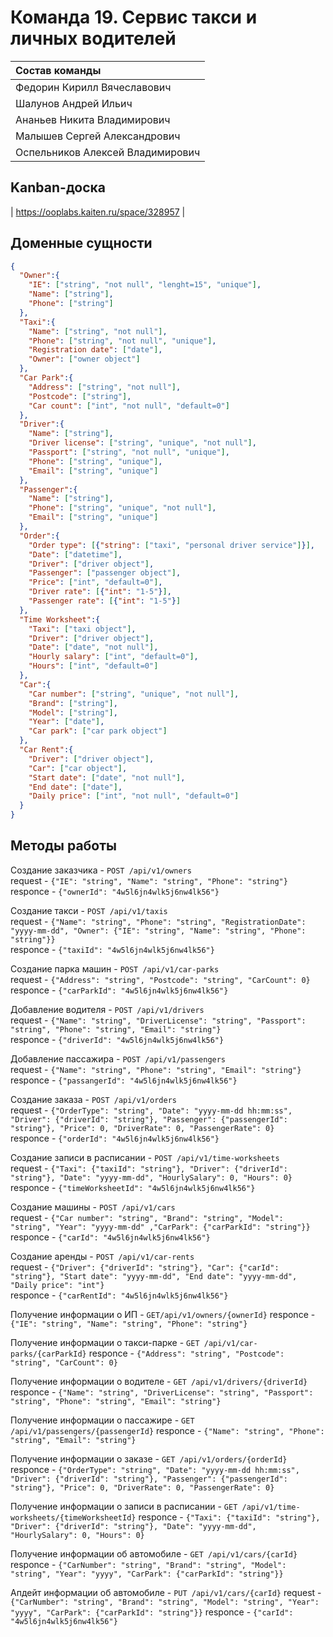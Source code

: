 # Команда 19. Сервис такси и личных водителей

| Состав команды |
|:-----|
| Федорин Кирилл Вячеславович |
| Шалунов Андрей Ильич |
| Ананьев Никита Владимирович |
| Малышев Сергей Александрович |
| Оспельников Алексей Владимирович |

## Kanban-доска
| https://ooplabs.kaiten.ru/space/328957 |

## Доменные сущности

```json
{
  "Owner":{
    "IE": ["string", "not null", "lenght=15", "unique"],
    "Name": ["string"],
    "Phone": ["string"]
  },
  "Taxi":{
    "Name": ["string", "not null"],
    "Phone": ["string", "not null", "unique"],
    "Registration date": ["date"],
    "Owner": ["owner object"]
  },
  "Car Park":{
    "Address": ["string", "not null"],
    "Postcode": ["string"],
    "Car count": ["int", "not null", "default=0"]
  },
  "Driver":{
    "Name": ["string"],
    "Driver license": ["string", "unique", "not null"],
    "Passport": ["string", "not null", "unique"],
    "Phone": ["string", "unique"],
    "Email": ["string", "unique"]
  },
  "Passenger":{
    "Name": ["string"],
    "Phone": ["string", "unique", "not null"],
    "Email": ["string", "unique"]
  },
  "Order":{
    "Order type": [{"string": ["taxi", "personal driver service"]}],
    "Date": ["datetime"],
    "Driver": ["driver object"],
    "Passenger": ["passenger object"],
    "Price": ["int", "default=0"],
    "Driver rate": [{"int": "1-5"}],
    "Passenger rate": [{"int": "1-5"}]
  },
  "Time Worksheet":{
    "Taxi": ["taxi object"],
    "Driver": ["driver object"],
    "Date": ["date", "not null"],
    "Hourly salary": ["int", "default=0"],
    "Hours": ["int", "default=0"]
  },
  "Car":{
    "Car number": ["string", "unique", "not null"],
    "Brand": ["string"],
    "Model": ["string"],
    "Year": ["date"],
    "Car park": ["car park object"]
  },
  "Car Rent":{
    "Driver": ["driver object"],
    "Car": ["car object"],
    "Start date": ["date", "not null"],
    "End date": ["date"],
    "Daily price": ["int", "not null", "default=0"]
  }
}

```

## Методы работы

Создание заказчика - ```POST /api/v1/owners```\
request - ```{"IE": "string", "Name": "string", "Phone": "string"}```\
responce - ```{"ownerId": "4w5l6jn4wlk5j6nw4lk56"}```

Создание такси  - ```POST /api/v1/taxis```\
request - ```{"Name": "string", "Phone": "string", "RegistrationDate": "yyyy-mm-dd", "Owner": {"IE": "string", "Name": "string", "Phone": "string"}}```\
responce - ```{"taxiId": "4w5l6jn4wlk5j6nw4lk56"}```

Создание парка машин - ```POST /api/v1/car-parks```\
request - ```{"Address": "string", "Postcode": "string", "CarCount": 0}```\
responce - ```{"carParkId": "4w5l6jn4wlk5j6nw4lk56"}```

Добавление водителя - ```POST /api/v1/drivers```\
request - ```{"Name": "string", "DriverLicense": "string", "Passport": "string", "Phone": "string", "Email": "string"}```\
responce - ```{"driverId": "4w5l6jn4wlk5j6nw4lk56"}```

Добавление пассажира - ```POST /api/v1/passengers```\
request - ```{"Name": "string", "Phone": "string", "Email": "string"}```\
responce - ```{"passangerId": "4w5l6jn4wlk5j6nw4lk56"}```

Создание заказа - ```POST /api/v1/orders```\
request - ```{"OrderType": "string", "Date": "yyyy-mm-dd hh:mm:ss", "Driver": {"driverId": "string"}, "Passenger": {"passengerId": "string"}, "Price": 0, "DriverRate": 0, "PassengerRate": 0}```\
responce - ```{"orderId": "4w5l6jn4wlk5j6nw4lk56"}```

Создание записи в расписании - ```POST /api/v1/time-worksheets```\
request - ```{"Taxi": {"taxiId": "string"}, "Driver": {"driverId": "string"}, "Date": "yyyy-mm-dd", "HourlySalary": 0, "Hours": 0}```\
responce - ```{"timeWorksheetId": "4w5l6jn4wlk5j6nw4lk56"}```

Создание машины - ```POST /api/v1/cars```\
request - ```{"Car number": "string", "Brand": "string", "Model": "string", "Year": "yyyy-mm-dd" ,"CarPark": {"carParkId": "string"}}```\
responce - ```{"carId": "4w5l6jn4wlk5j6nw4lk56"}```

Создание аренды - ```POST /api/v1/car-rents```\
request - ```{"Driver": {"driverId": "string"}, "Car": {"carId": "string"}, "Start date": "yyyy-mm-dd", "End date": "yyyy-mm-dd", "Daily price": "int"}```\
responce - ```{"carRentId": "4w5l6jn4wlk5j6nw4lk56"}```

Получение информации о ИП - ```GET/api/v1/owners/{ownerId}```
responce - ```{"IE": "string", "Name": "string", "Phone": "string"}```

Получение информации о такси-парке - ```GET /api/v1/car-parks/{carParkId}```
responce - ```{"Address": "string", "Postcode": "string", "CarCount": 0}```

Получение информации о водителе - ```GET /api/v1/drivers/{driverId}```
responce - ```{"Name": "string", "DriverLicense": "string", "Passport": "string", "Phone": "string", "Email": "string"}```

Получение информации о пассажире - ```GET /api/v1/passengers/{passengerId}```
responce - ```{"Name": "string", "Phone": "string", "Email": "string"}```

Получение информации о заказе - ```GET /api/v1/orders/{orderId}```
responce - ```{"OrderType": "string", "Date": "yyyy-mm-dd hh:mm:ss", "Driver": {"driverId": "string"}, "Passenger": {"passengerId": "string"}, "Price": 0, "DriverRate": 0, "PassengerRate": 0}```

Получение информации о записи в расписании - ```GET /api/v1/time-worksheets/{timeWorksheetId}```
responce - ```{"Taxi": {"taxiId": "string"}, "Driver": {"driverId": "string"}, "Date": "yyyy-mm-dd", "HourlySalary": 0, "Hours": 0}```

Получение информации об автомобиле - ```GET /api/v1/cars/{carId}```
responce - ```{"CarNumber": "string", "Brand": "string", "Model": "string", "Year": "yyyy", "CarPark": {"carParkId": "string"}}```

Апдейт информации об автомобиле - ```PUT /api/v1/cars/{carId}```
request - ```{"CarNumber": "string", "Brand": "string", "Model": "string", "Year": "yyyy", "CarPark": {"carParkId": "string"}}```
responce - ```{"carId": "4w5l6jn4wlk5j6nw4lk56"}```
